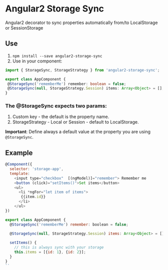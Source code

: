 # Angular2 Storage Sync

Angular2 decorator to sync properties automatically from/to LocalStorage or SessionStorage

## Use

1. `npm install --save angular2-storage-sync`
2. Use in your component:
```typescript
import { StorageSync, StorageStrategy } from 'angular2-storage-sync';

export class AppComponent {
 @StorageSync('rememberMe') remember: boolean = false;
 @StorageSync(null, StorageStrategy.Session) items: Array<Object> = [];
}
```

### The @StorageSync expects two params:
1. Custom key - the default is the property name.
2. StorageStrategy - Local or Session - default to LocalStorage.

**Important**: 
Define always a default value at the property you are using `@StorageSync`.


## Example

```javascript
@Component({
  selector: 'storage-app',
  template: 
    <input type="checkbox"  [(ngModel)]="remember"> Remember me
    <button (click)="setItems()">Set items</button>
    <ul>
      <li *ngFor="let item of items">
       {{item.id}}
      </li>
    </ul>
})

export class AppComponent {
  @StorageSync('rememberMe') remember: boolean = false;
  
  @StorageSync(null, StorageStrategy.Session) items: Array<Object> = [];

  setItems() {
    // this is always sync with your storage
    this.items = [{id: 1}, {id: 2}];
  }
}
``
